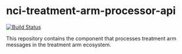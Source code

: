 nci-treatment-arm-processor-api
=================================
[![Build Status](https://travis-ci.org/CBIIT/nci-treatment-arm-processor-api.svg?branch=master)](https://travis-ci.org/CBIIT/nci-treatment-arm-processor-api)

This repository contains the component that processes treatment arm messages in the treatment arm ecosystem.
